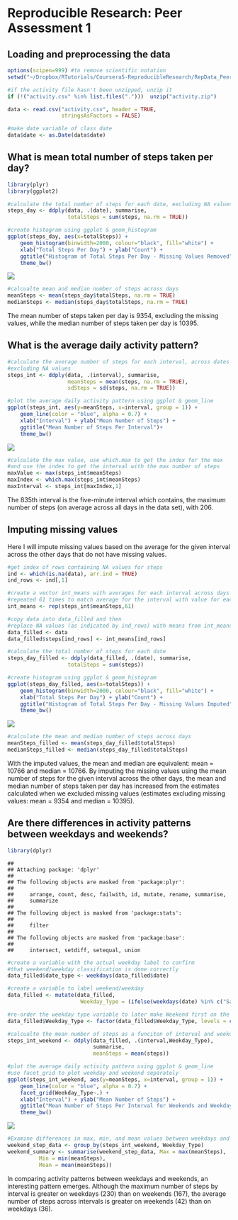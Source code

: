 # Reproducible Research: Peer Assessment 1

## Loading and preprocessing the data


```r
options(scipen=999) #to remove scientific notation
setwd("~/Dropbox/RTutorials/Coursera5-ReproducibleResearch/RepData_PeerAssessment1")

#if the activity file hasn't been unzipped, unzip it
if (!("activity.csv" %in% list.files(".")))  unzip("activity.zip")

data <- read.csv("activity.csv", header = TRUE,
                 stringsAsFactors = FALSE)

#make date variable of class date
data$date <- as.Date(data$date)
```

## What is mean total number of steps taken per day?


```r
library(plyr)
library(ggplot2)

#calculate the total number of steps for each date, excluding NA values
steps_day <- ddply(data, .(date), summarise,
                   totalSteps = sum(steps, na.rm = TRUE))

#create histogram using ggplot & geom_histogram
ggplot(steps_day, aes(x=totalSteps)) + 
    geom_histogram(binwidth=2000, colour="black", fill="white") +
    xlab("Total Steps Per Day") + ylab("Count") +
    ggtitle("Histogram of Total Steps Per Day - Missing Values Removed")+
    theme_bw()
```

![](PA1_template_files/figure-html/part_1-1.png) 

```r
#calcualte mean and median number of steps across days
meanSteps <- mean(steps_day$totalSteps, na.rm = TRUE)
medianSteps <- median(steps_day$totalSteps, na.rm = TRUE)
```

The mean number of steps taken per day is 9354, excluding the missing values, while the median number of steps taken per day is 10395.


## What is the average daily activity pattern?


```r
#calculate the average number of steps for each interval, across dates
#excluding NA values
steps_int <- ddply(data, .(interval), summarise,
                   meanSteps = mean(steps, na.rm = TRUE),
                   sdSteps = sd(steps, na.rm = TRUE))

#plot the average daily activity pattern using ggplot & geom_line
ggplot(steps_int, aes(y=meanSteps, x=interval, group = 1)) + 
    geom_line(color = "blue", alpha = 0.7) +
    xlab("Interval") + ylab("Mean Number of Steps") +
    ggtitle("Mean Number of Steps Per Interval")+
    theme_bw()
```

![](PA1_template_files/figure-html/part_2-1.png) 

```r
#calculate the max value, use which.max to get the index for the max
#and use the index to get the interval with the max number of steps
maxValue <- max(steps_int$meanSteps)
maxIndex <- which.max(steps_int$meanSteps)
maxInterval <- steps_int[maxIndex,1]
```

The 835th interval is the five-minute interval which contains, the maximum number of steps (on average across all days in the data set), with 206.

## Imputing missing values

Here I will impute missing values based on the average for the given interval across the other days that do not have missing values.


```r
#get index of rows containing NA values for steps
ind <- which(is.na(data), arr.ind = TRUE)
ind_rows <- ind[,1]

#create a vector int_means with averages for each interval across days
#repeated 61 times to match average for the interval with value for each day
int_means <- rep(steps_int$meanSteps,61)

#copy data into data_filled and then
#replace NA values (as indicated by ind_rows) with means from int_means
data_filled <- data
data_filled$steps[ind_rows] <- int_means[ind_rows]

#calculate the total number of steps for each date
steps_day_filled <- ddply(data_filled, .(date), summarise,
                   totalSteps = sum(steps))

#create histogram using ggplot & geom_histogram
ggplot(steps_day_filled, aes(x=totalSteps)) + 
    geom_histogram(binwidth=2000, colour="black", fill="white") +
    xlab("Total Steps Per Day") + ylab("Count") +
    ggtitle("Histogram of Total Steps Per Day - Missing Values Imputed")+
    theme_bw()
```

![](PA1_template_files/figure-html/part_3-1.png) 

```r
#calculate the mean and median number of steps across days
meanSteps_filled <- mean(steps_day_filled$totalSteps)
medianSteps_filled <- median(steps_day_filled$totalSteps)
```

With the imputed values, the mean and median are equivalent: mean = 10766 and median = 10766. By imputing the missing values using the mean number of steps for the given interval across the other days, the mean and median number of steps taken per day has increased from the estimates calculated when we excluded missing values (estimates excluding missing values: mean = 9354 and median = 10395).

## Are there differences in activity patterns between weekdays and weekends?


```r
library(dplyr)
```

```
## 
## Attaching package: 'dplyr'
## 
## The following objects are masked from 'package:plyr':
## 
##     arrange, count, desc, failwith, id, mutate, rename, summarise,
##     summarize
## 
## The following object is masked from 'package:stats':
## 
##     filter
## 
## The following objects are masked from 'package:base':
## 
##     intersect, setdiff, setequal, union
```

```r
#create a variable with the actual weekday label to confirm 
#that weekend/weekday classification is done correctly
data_filled$date_type <- weekdays(data_filled$date)

#create a variable to label weekend/weekday
data_filled <- mutate(data_filled, 
                       Weekday_Type = (ifelse(weekdays(date) %in% c("Saturday", "Sunday"), "Weekend", "Weekday")))

#re-order the weekday type variable to later make Weekend first on the graph
data_filled$Weekday_Type <- factor(data_filled$Weekday_Type, levels = c("Weekend", "Weekday"))

#calcualte the mean number of steps as a funciton of interval and weekday type
steps_int_weekend <- ddply(data_filled, .(interval,Weekday_Type), 
                           summarise,
                           meanSteps = mean(steps))

#plot the average daily activity pattern using ggplot & geom_line
#use facet_grid to plot weekday and weekend separately
ggplot(steps_int_weekend, aes(y=meanSteps, x=interval, group = 1)) + 
    geom_line(color = "blue", alpha = 0.7) +
    facet_grid(Weekday_Type~.) +
    xlab("Interval") + ylab("Mean Number of Steps") +
    ggtitle("Mean Number of Steps Per Interval for Weekends and Weekdays")+
    theme_bw()
```

![](PA1_template_files/figure-html/part_4-1.png) 

```r
#Examine differences in max, min, and mean values between weekdays and weekends
weekend_step_data <- group_by(steps_int_weekend, Weekday_Type)
weekend_summary <- summarise(weekend_step_data, Max = max(meanSteps), 
          Min = min(meanSteps), 
          Mean = mean(meanSteps))
```

In comparing activity patterns between weekdays and weekends, an interesting pattern emerges. Although the maximum number of steps by interval is greater on weekdays (230) than on weekends (167), the average number of steps across intervals is greater on weekends (42) than on weekdays (36).
